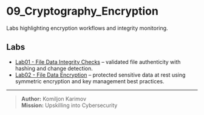 # 09_Cryptography_Encryption

Labs highlighting encryption workflows and integrity monitoring.

## Labs
- [Lab01 - File Data Integrity Checks](Lab01_File_Data_Integrity_Checks/README.md) – validated file authenticity with hashing and change detection.
- [Lab02 - File Data Encryption](Lab02_File_Data_Encryption/README.md) – protected sensitive data at rest using symmetric encryption and key management best practices.

---

> **Author:** Komiljon Karimov  
> **Mission:** Upskilling into Cybersecurity
